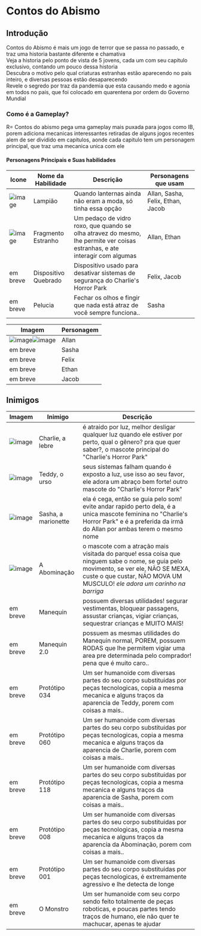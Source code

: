 # Contos do Abismo

## Introdução
Contos do Abismo é mais um jogo de terror que se passa no passado, e traz uma historia bastante diferente e chamativa</br>
Veja a historia pelo ponto de vista de 5 jovens, cada um com seu capitulo exclusivo, contando um pouco dessa historia</br>
Descubra o motivo pelo qual criaturas estranhas estão aparecendo no pais inteiro, e diversas pessoas estão desaparecendo</br>
Revele o segredo por traz da pandemia que esta causando medo e agonia em todos no pais, que foi colocado em quarentena por ordem do Governo Mundial

### Como é a Gameplay?
R= Contos do abismo pega uma gameplay mais puxada para jogos como IB, porem adiciona mecanicas interessantes retiradas de alguns jogos recentes</br>
alem de ser dividido em capitulos, aonde cada capitulo tem um personagem principal, que traz uma mecanica unica com ele</br>

#### Personagens Principais e Suas habilidades
| Icone | Nome da Habilidade | Descrição | Personagens que usam |
|--- | --- | --- | --- |
| ![image](https://github.com/GaryLickt/codigos/assets/70419113/6bc5437f-6748-4897-8b8b-d5044d5956db) | Lampião | Quando lanternas ainda não eram a moda, só tinha essa opção | Allan, Sasha, Felix, Ethan, Jacob |
| ![image](https://github.com/GaryLickt/codigos/assets/70419113/08476bff-f2ca-4b1c-912e-bf97dd7c974e) | Fragmento Estranho | Um pedaço de vidro roxo, que quando se olha atravez do mesmo, lhe permite ver coisas estranhas, e ate interagir com algumas | Allan, Ethan |
| em breve | Dispositivo Quebrado | Dispositivo usado para desativar sistemas de segurança do Charlie's Horror Park | Felix, Jacob |
| em breve | Pelucia | Fechar os olhos e fingir que nada está atraz de você sempre funciona.. | Sasha |  

| Imagem | Personagem |
| --- | --- |
| ![image](https://github.com/GaryLickt/codigos/assets/70419113/c04b7c48-2bef-43f6-8168-f109285e1e63)![image](https://github.com/GaryLickt/codigos/assets/70419113/f88563f9-c039-4c13-8f3f-0bd097838b37) | Allan |
| em breve | Sasha |
| em breve | Felix |
| em breve | Ethan |
| em breve | Jacob |
## Inimigos
| Imagem | Inimigo | Descrição |
| --- | --- | --- |
| ![image](https://github.com/GaryLickt/codigos/assets/70419113/9e75daab-d623-4fb3-a0d1-a05a9a8c5e08) | Charlie, a lebre | é atraido por luz, melhor desligar qualquer luz quando ele estiver por perto, qual o gênero? pra que quer saber?, o mascote principal do "Charlie's Horror Park" |
| ![image](https://github.com/GaryLickt/codigos/assets/70419113/3a6f06b5-fa88-4f5d-ba60-327b1c5840e1) | Teddy, o urso | seus sistemas falham quando é exposto a luz, use isso ao seu favor, ele adora um abraço bem forte! outro mascote do "Charlie's Horror Park" | 
| ![image](https://github.com/GaryLickt/codigos/assets/70419113/7dd1a269-b632-4212-9a04-f5c35131359f) | Sasha, a marionette | ela é cega, então se guia pelo som! evite andar rapido perto dela, é a unica mascote feminina no "Charlie's Horror Park" e é a preferida da irmã do Allan por ambas terem o mesmo nome |
| ![image](https://github.com/GaryLickt/codigos/assets/70419113/e15b36e0-d8fc-416d-97ba-7ce061fc8294) | A Abominação | o mascote com a atração mais visitada do parque! essa coisa que ninguem sabe o nome, se guia pelo movimento, se ver ele, NÃO SE MEXA, custe o que custar, NÃO MOVA UM MUSCULO! *ele adora um carinho na barriga* |
| em breve | Manequin | possuem diversas utilidades! segurar vestimentas, bloquear passagens, assustar crianças, vigiar crianças, sequestrar crianças e MUITO MAIS! |
| em breve | Manequin 2.0 | possuem as mesmas utilidades do Manequin normal, POREM, possuem RODAS que lhe permitem vigiar uma area pre determinada pelo comprador! pena que é muito caro.. |
| em breve | Protótipo 034 | Um ser humanoide com diversas partes do seu corpo substituidas por peças tecnologicas, copia a mesma mecanica e alguns traços da aparencia de Teddy, porem com coisas a mais.. |
| em breve | Protótipo 060 | Um ser humanoide com diversas partes do seu corpo substituidas por peças tecnologicas, copia a mesma mecanica e alguns traços da aparencia de Charlie, porem com coisas a mais.. |
| em breve | Protótipo 118 | Um ser humanoide com diversas partes do seu corpo substituidas por peças tecnologicas, copia a mesma mecanica e alguns traços da aparencia de Sasha, porem com coisas a mais.. |
| em breve | Protótipo 008 | Um ser humanoide com diversas partes do seu corpo substituidas por peças tecnologicas, copia a mesma mecanica e alguns traços da aparencia da Abominação, porem com coisas a mais.. |
| em breve | Protótipo 001 | Um ser humanoide com diversas partes do seu corpo substituidas por peças tecnologicas, é extremamente agressivo e lhe detecta de longe |
| em breve | O Monstro | Um ser humanoide com seu corpo sendo feito totalmente de peças roboticas, e poucas partes tendo traços de humano, ele não quer te machucar, apenas te ajudar |



